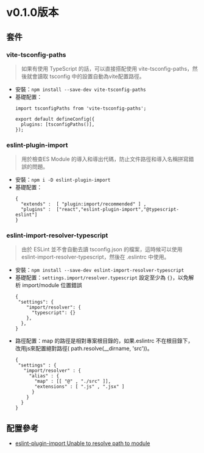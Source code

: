 # v0.1.0版本

## 套件
### vite-tsconfig-paths 
> 如果有使用 TypeScript 的話，可以直接搭配使用 vite-tsconfig-paths，然後就會讀取 tsconfig 中的設置自動為vite配置路徑。
* 安裝：`npm install --save-dev vite-tsconfig-paths `
* 基礎配置：
  ```
  import tsconfigPaths from 'vite-tsconfig-paths';
  
  export default defineConfig({
    plugins: [tsconfigPaths()],
  });
  ```

### eslint-plugin-import
> 用於檢查ES Module 的導入和導出代碼，防止文件路徑和導入名稱拼寫錯誤的問題。
* 安裝：`npm i -D eslint-plugin-import `
* 基礎配置：
  ```
  {
    "extends" :  [ "plugin:import/recommended" ] ,
    "plugins" :  ["react","eslint-plugin-import","@typescript-eslint"]
  }
  ```

### eslint-import-resolver-typescript
> 由於 ESLint 並不會自動去讀 tsconfig.json 的檔案，這時候可以使用 eslint-import-resolver-typescript，然後在 .eslintrc 中使用。
* 安裝：`npm install --save-dev eslint-import-resolver-typescript `
* 基礎配置：`settings.import/resolver.typescript` 設定至少為 `{}`，以免解析 import/module 位置錯誤
  ```
  {
   "settings": {
      "import/resolver": {
        "typescript": {}
      },
    },
  }
  ```
* 路徑配置：map 的路徑是相對專案根目錄的，如果.eslintrc 不在根目錄下，改用js來配置絕對路徑( path.resolve(__dirname, 'src'))。
  ```
  {
   "settings" : {
     "import/resolver" : {
       "alias" : {
         "map" : [[ "@" , "./src" ]],
         "extensions" : [ ".js" , ".jsx" ]
        }
      }
    }
  }
  ```


## 配置參考
* [eslint-plugin-import Unable to resolve path to module](https://github.com/zhbhun/blog/issues/1)
